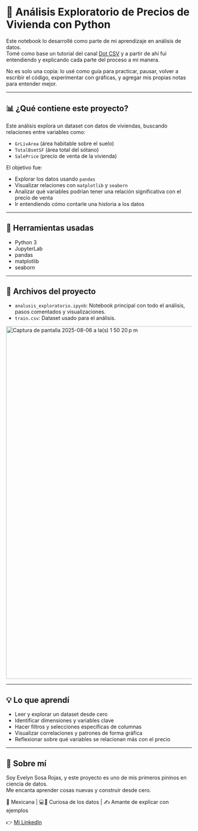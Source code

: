 # 🏡 Análisis Exploratorio de Precios de Vivienda con Python

Este notebook lo desarrollé como parte de mi aprendizaje en análisis de datos.  
Tomé como base un tutorial del canal [Dot CSV](https://youtu.be/PpLtEo3TvFw?si=hiSkIGcNjIBYebAJ) y a partir de ahí fui entendiendo y explicando cada parte del proceso a mi manera.

No es solo una copia: lo usé como guía para practicar, pausar, volver a escribir el código, experimentar con gráficas, y agregar mis propias notas para entender mejor.

---

## 📊 ¿Qué contiene este proyecto?

Este análisis explora un dataset con datos de viviendas, buscando relaciones entre variables como:

- `GrLivArea` (área habitable sobre el suelo)
- `TotalBsmtSF` (área total del sótano)
- `SalePrice` (precio de venta de la vivienda)

El objetivo fue:

- Explorar los datos usando `pandas`
- Visualizar relaciones con `matplotlib` y `seaborn`
- Analizar qué variables podrían tener una relación significativa con el precio de venta
- Ir entendiendo cómo contarle una historia a los datos

---

## 🧰 Herramientas usadas

- Python 3
- JupyterLab
- pandas
- matplotlib
- seaborn

---

## 📂 Archivos del proyecto

- `analusis_exploratorio.ipynb`: Notebook principal con todo el análisis, pasos comentados y visualizaciones.
- `train.csv`: Dataset usado para el análisis.

<img width="1279" height="956" alt="Captura de pantalla 2025-08-06 a la(s) 1 50 20 p m" src="https://github.com/user-attachments/assets/3b915f47-3bad-4fa8-92a1-6bbb2d067752" />

---

## 💡 Lo que aprendí

- Leer y explorar un dataset desde cero
- Identificar dimensiones y variables clave
- Hacer filtros y selecciones específicas de columnas
- Visualizar correlaciones y patrones de forma gráfica
- Reflexionar sobre qué variables se relacionan más con el precio

---

## 🚀 Sobre mí

Soy Evelyn Sosa Rojas, y este proyecto es uno de mis primeros pininos en ciencia de datos.  
Me encanta aprender cosas nuevas y construir desde cero.

📍 Mexicana | 💻🩷 Curiosa de los datos | ✍️ Amante de explicar con ejemplos

👉 [Mi LinkedIn](https://www.linkedin.com/in/evelyn-sosa-b332b930a/)  

